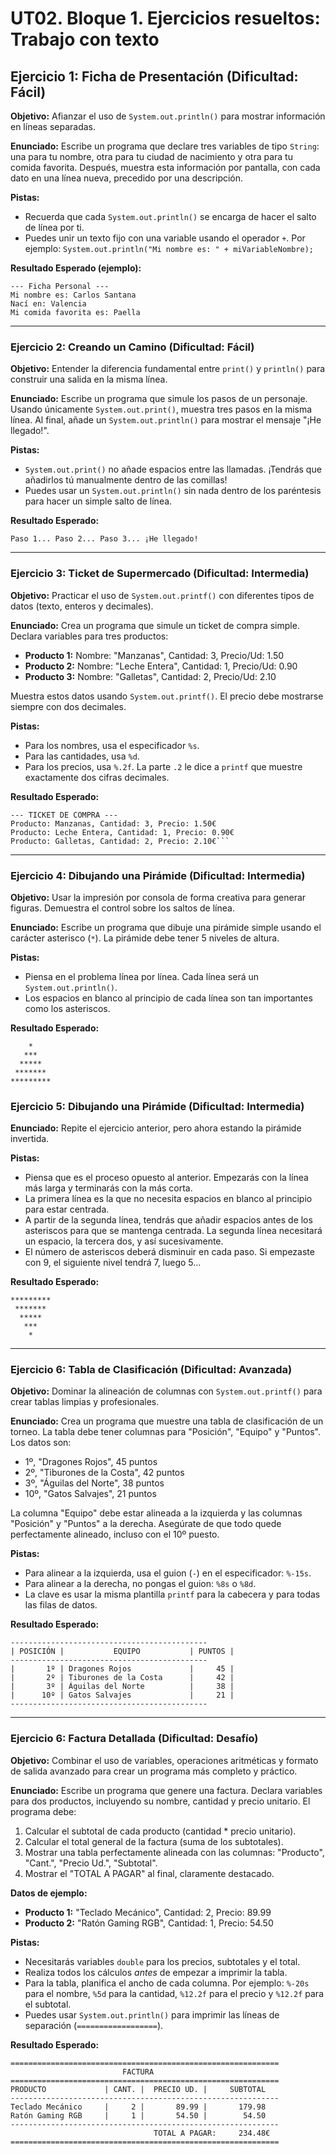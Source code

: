 # UT02. Bloque 1. Ejercicios resueltos: Trabajo con texto

## **Ejercicio 1: Ficha de Presentación (Dificultad: Fácil)**

**Objetivo:** Afianzar el uso de `System.out.println()` para mostrar información en líneas separadas.

**Enunciado:**
Escribe un programa que declare tres variables de tipo `String`: una para tu nombre, otra para tu ciudad de nacimiento y otra para tu comida favorita. Después, muestra esta información por pantalla, con cada dato en una línea nueva, precedido por una descripción.

**Pistas:**
*   Recuerda que cada `System.out.println()` se encarga de hacer el salto de línea por ti.
*   Puedes unir un texto fijo con una variable usando el operador `+`. Por ejemplo: `System.out.println("Mi nombre es: " + miVariableNombre);`

**Resultado Esperado (ejemplo):**
```
--- Ficha Personal ---
Mi nombre es: Carlos Santana
Nací en: Valencia
Mi comida favorita es: Paella
```

---

### **Ejercicio 2: Creando un Camino (Dificultad: Fácil)**

**Objetivo:** Entender la diferencia fundamental entre `print()` y `println()` para construir una salida en la misma línea.

**Enunciado:**
Escribe un programa que simule los pasos de un personaje. Usando únicamente `System.out.print()`, muestra tres pasos en la misma línea. Al final, añade un `System.out.println()` para mostrar el mensaje "¡He llegado!".

**Pistas:**
*   `System.out.print()` no añade espacios entre las llamadas. ¡Tendrás que añadirlos tú manualmente dentro de las comillas!
*   Puedes usar un `System.out.println()` sin nada dentro de los paréntesis para hacer un simple salto de línea.

**Resultado Esperado:**
```
Paso 1... Paso 2... Paso 3... ¡He llegado!
```

---

### **Ejercicio 3: Ticket de Supermercado (Dificultad: Intermedia)**

**Objetivo:** Practicar el uso de `System.out.printf()` con diferentes tipos de datos (texto, enteros y decimales).

**Enunciado:**
Crea un programa que simule un ticket de compra simple. Declara variables para tres productos:
*   **Producto 1:** Nombre: "Manzanas", Cantidad: 3, Precio/Ud: 1.50
*   **Producto 2:** Nombre: "Leche Entera", Cantidad: 1, Precio/Ud: 0.90
*   **Producto 3:** Nombre: "Galletas", Cantidad: 2, Precio/Ud: 2.10

Muestra estos datos usando `System.out.printf()`. El precio debe mostrarse siempre con dos decimales.

**Pistas:**
*   Para los nombres, usa el especificador `%s`.
*   Para las cantidades, usa `%d`.
*   Para los precios, usa `%.2f`. La parte `.2` le dice a `printf` que muestre exactamente dos cifras decimales.

**Resultado Esperado:**
```
--- TICKET DE COMPRA ---
Producto: Manzanas, Cantidad: 3, Precio: 1.50€
Producto: Leche Entera, Cantidad: 1, Precio: 0.90€
Producto: Galletas, Cantidad: 2, Precio: 2.10€```
```
---

### **Ejercicio 4: Dibujando una Pirámide (Dificultad: Intermedia)**

**Objetivo:** Usar la impresión por consola de forma creativa para generar figuras. Demuestra el control sobre los saltos de línea.

**Enunciado:**
Escribe un programa que dibuje una pirámide simple usando el carácter asterisco (`*`). La pirámide debe tener 5 niveles de altura.

**Pistas:**
*   Piensa en el problema línea por línea. Cada línea será un `System.out.println()`.
*   Los espacios en blanco al principio de cada línea son tan importantes como los asteriscos.

**Resultado Esperado:**
```
    *
   ***
  *****
 *******
*********
```

### **Ejercicio 5: Dibujando una Pirámide (Dificultad: Intermedia)**

**Enunciado:**
Repite el ejercicio anterior, pero ahora estando la pirámide invertida.

**Pistas:**

- Piensa que es el proceso opuesto al anterior. Empezarás con la línea más larga y terminarás con la más corta.
- La primera línea es la que no necesita espacios en blanco al principio para estar centrada.
- A partir de la segunda línea, tendrás que añadir espacios antes de los asteriscos para que se mantenga centrada. La segunda línea necesitará un espacio, la tercera dos, y así sucesivamente.
- El número de asteriscos deberá disminuir en cada paso. Si empezaste con 9, el siguiente nivel tendrá 7, luego 5...

**Resultado Esperado:**

```
*********
 *******
  *****
   ***
    *
```

---

### **Ejercicio 6: Tabla de Clasificación (Dificultad: Avanzada)**

**Objetivo:** Dominar la alineación de columnas con `System.out.printf()` para crear tablas limpias y profesionales.

**Enunciado:**
Crea un programa que muestre una tabla de clasificación de un torneo. La tabla debe tener columnas para "Posición", "Equipo" y "Puntos". Los datos son:
*   1º, "Dragones Rojos", 45 puntos
*   2º, "Tiburones de la Costa", 42 puntos
*   3º, "Águilas del Norte", 38 puntos
*   10º, "Gatos Salvajes", 21 puntos

La columna "Equipo" debe estar alineada a la izquierda y las columnas "Posición" y "Puntos" a la derecha. Asegúrate de que todo quede perfectamente alineado, incluso con el 10º puesto.

**Pistas:**
*   Para alinear a la izquierda, usa el guion (`-`) en el especificador: `%-15s`.
*   Para alinear a la derecha, no pongas el guion: `%8s` o `%8d`.
*   La clave es usar la misma plantilla `printf` para la cabecera y para todas las filas de datos.

**Resultado Esperado:**
```
--------------------------------------------
| POSICIÓN |           EQUIPO           | PUNTOS |
--------------------------------------------
|       1º | Dragones Rojos             |     45 |
|       2º | Tiburones de la Costa      |     42 |
|       3º | Águilas del Norte          |     38 |
|      10º | Gatos Salvajes             |     21 |
--------------------------------------------
```

---

### **Ejercicio 6: Factura Detallada (Dificultad: Desafío)**

**Objetivo:** Combinar el uso de variables, operaciones aritméticas y formato de salida avanzado para crear un programa más completo y práctico.

**Enunciado:**
Escribe un programa que genere una factura. Declara variables para dos productos, incluyendo su nombre, cantidad y precio unitario. El programa debe:
1.  Calcular el subtotal de cada producto (cantidad * precio unitario).
2.  Calcular el total general de la factura (suma de los subtotales).
3.  Mostrar una tabla perfectamente alineada con las columnas: "Producto", "Cant.", "Precio Ud.", "Subtotal".
4.  Mostrar el "TOTAL A PAGAR" al final, claramente destacado.

**Datos de ejemplo:**
*   **Producto 1:** "Teclado Mecánico", Cantidad: 2, Precio: 89.99
*   **Producto 2:** "Ratón Gaming RGB", Cantidad: 1, Precio: 54.50

**Pistas:**
*   Necesitarás variables `double` para los precios, subtotales y el total.
*   Realiza todos los cálculos *antes* de empezar a imprimir la tabla.
*   Para la tabla, planifica el ancho de cada columna. Por ejemplo: `%-20s` para el nombre, `%5d` para la cantidad, `%12.2f` para el precio y `%12.2f` para el subtotal.
*   Puedes usar `System.out.println()` para imprimir las líneas de separación (`==================`).

**Resultado Esperado:**
```
============================================================
                         FACTURA
============================================================
PRODUCTO             | CANT. |  PRECIO UD. |     SUBTOTAL
------------------------------------------------------------
Teclado Mecánico     |     2 |       89.99 |       179.98
Ratón Gaming RGB     |     1 |       54.50 |        54.50
------------------------------------------------------------
                                TOTAL A PAGAR:     234.48€
============================================================
```

